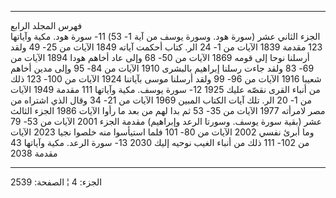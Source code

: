 ------------------------------------------------------------------------

فهرس المجلد الرابع  
الجزء الثاني عشر (سورة هود. وسورة يوسف من آية 1- 53) 11- سورة هود. مكية
وآياتها 123 مقدمة 1839 الآيات من 1- 24 الر. كتاب أحكمت آياته 1849 الآيات
من 25- 49 ولقد أرسلنا نوحا إلى قومه 1869 الآيات من 50- 68 وإلى عاد أخاهم
هودا 1894 الآيات من 69- 83 ولقد جاءت رسلنا إبراهيم بالبشرى 1910 الآيات
من 84- 95 وإلى مدين أخاهم شعيبا 1916 الآيات من 96- 99 ولقد أرسلنا موسى
بآياتنا 1924 الآيات من 100- 123 ذلك من أنباء القرى نقصّه عليك 1925 12-
سورة يوسف. مكية وآياتها 111 مقدمة 1949 الآيات من 1- 20 الر. تلك آيات
الكتاب المبين 1969 الآيات من 21- 34 وقال الذي اشتراه من مصر لامرأته 1977
الآيات من 35- 53 ثم بدا لهم من بعد ما رأوا الآيات 1986 الجزء الثالث عشر
(بقية سورة يوسف. وسورتا الرعد وإبراهيم) مقدمة الجزء 2001 الآيات من 53-
79 وما أبرئ نفسي 2002 الآيات من 80- 101 فلما استيأسوا منه خلصوا نجيا
2023 الآيات من 102- 111 ذلك من أنباء الغيب نوحيه إليك 2030 13- سورة
الرعد. مكية وآياتها 43 مقدمة 2038

------------------------------------------------------------------------

الجزء: 4 ¦ الصفحة: 2539
